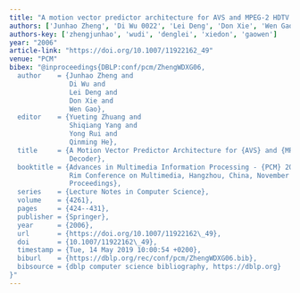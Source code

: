 ```yaml
---
title: "A motion vector predictor architecture for AVS and MPEG-2 HDTV decoder"
authors: ['Junhao Zheng', 'Di Wu 0022', 'Lei Deng', 'Don Xie', 'Wen Gao 0001']
authors-key: ['zhengjunhao', 'wudi', 'denglei', 'xiedon', 'gaowen']
year: "2006"
article-link: "https://doi.org/10.1007/11922162_49"
venue: "PCM"
bibex: "@inproceedings{DBLP:conf/pcm/ZhengWDXG06,
  author    = {Junhao Zheng and
               Di Wu and
               Lei Deng and
               Don Xie and
               Wen Gao},
  editor    = {Yueting Zhuang and
               Shiqiang Yang and
               Yong Rui and
               Qinming He},
  title     = {A Motion Vector Predictor Architecture for {AVS} and {MPEG-2} {HDTV}
               Decoder},
  booktitle = {Advances in Multimedia Information Processing - {PCM} 2006, 7th Pacific
               Rim Conference on Multimedia, Hangzhou, China, November 2-4, 2006,
               Proceedings},
  series    = {Lecture Notes in Computer Science},
  volume    = {4261},
  pages     = {424--431},
  publisher = {Springer},
  year      = {2006},
  url       = {https://doi.org/10.1007/11922162\_49},
  doi       = {10.1007/11922162\_49},
  timestamp = {Tue, 14 May 2019 10:00:54 +0200},
  biburl    = {https://dblp.org/rec/conf/pcm/ZhengWDXG06.bib},
  bibsource = {dblp computer science bibliography, https://dblp.org}
}"
---
```


